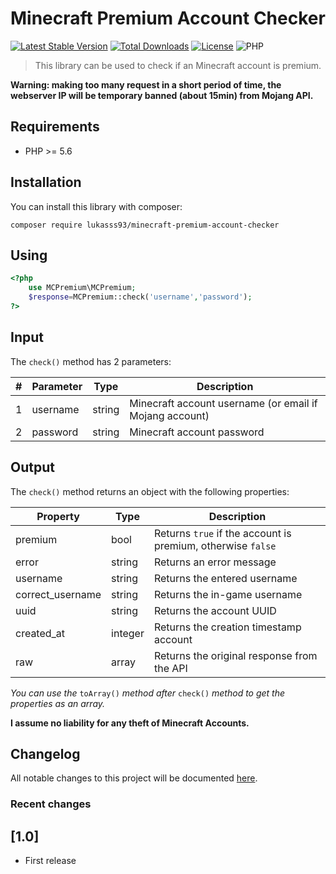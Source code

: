 # Minecraft Premium Account Checker

[![Latest Stable Version](https://poser.pugx.org/lukasss93/minecraft-premium-account-checker/v/stable)](https://packagist.org/packages/lukasss93/minecraft-premium-account-checker)
[![Total Downloads](https://poser.pugx.org/lukasss93/minecraft-premium-account-checker/downloads)](https://packagist.org/packages/lukasss93/minecraft-premium-account-checker)
[![License](https://poser.pugx.org/lukasss93/minecraft-premium-account-checker/license)](https://packagist.org/packages/lukasss93/minecraft-premium-account-checker)
![PHP](https://img.shields.io/badge/php-%3E%3D5.6-green.svg)

> This library can be used to check if an Minecraft account is premium.

**Warning: making too many request in a short period of time, the webserver IP will be temporary banned (about 15min) from Mojang API.**

Requirements
---------
* PHP >= 5.6

Installation
---------
You can install this library with composer:

`composer require lukasss93/minecraft-premium-account-checker`

Using
---------
```php
<?php
	use MCPremium\MCPremium;
	$response=MCPremium::check('username','password');
?>
```

Input
---------
The `check()` method has 2 parameters:

\# | Parameter | Type | Description
---|-----------|------|------------
1 | username | string | Minecraft account username (or email if Mojang account)
2 | password | string| Minecraft account password

Output
---------
The `check()` method returns an object with the following properties:

Property|Type|Description
---|----|------------
premium|bool|Returns `true` if the account is premium, otherwise `false`
error|string|Returns an error message
username|string|Returns the entered username
correct_username|string|Returns the in-game username
uuid|string|Returns the account UUID
created_at|integer|Returns the creation timestamp account
raw|array|Returns the original response from the API

_You can use the_ `toArray()` _method after_ `check()` _method to get the properties as an array._

**I assume no liability for any theft of Minecraft Accounts.**

Changelog
---------
All notable changes to this project will be documented [here](https://github.com/Lukasss93/minecraft-premium-account-checker/blob/master/CHANGELOG.md).

### Recent changes
## [1.0]
- First release

